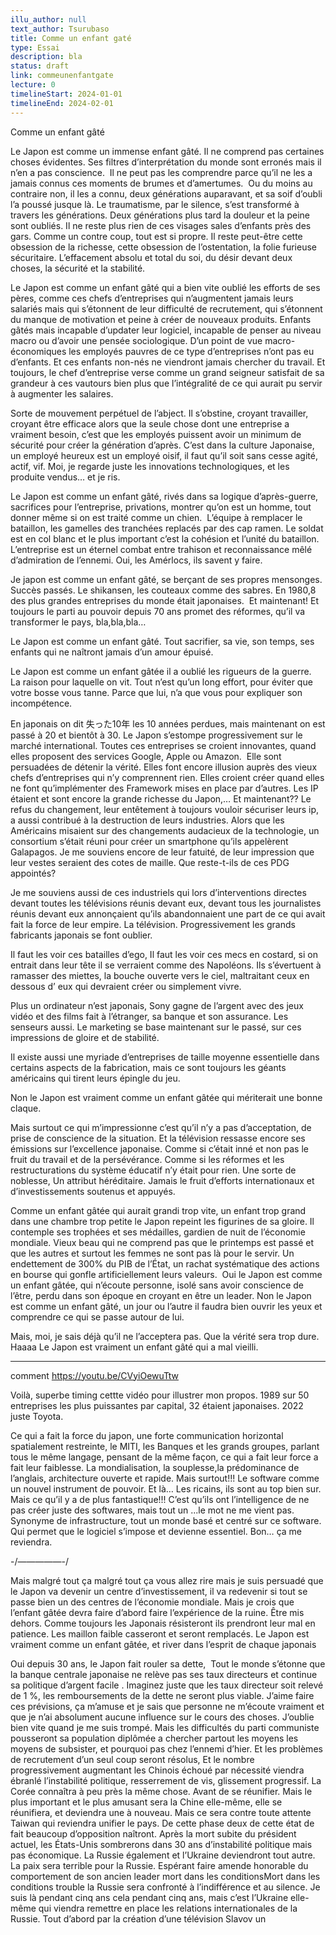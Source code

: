 ```yaml
---
illu_author: null
text_author: Tsurubaso
title: Comme un enfant gaté
type: Essai
description: bla
status: draft
link: commeunenfantgate
lecture: 0
timelineStart: 2024-01-01
timelineEnd: 2024-02-01
---
```



Comme un enfant gâté


Le Japon est comme un immense enfant gâté. Il ne comprend pas certaines choses évidentes. Ses filtres d’interprétation du monde sont erronés mais il n’en a pas conscience. 
Il ne peut pas les comprendre parce qu’il ne les a jamais connus ces moments de brumes et d’amertumes. 
Ou du moins au contraire non, il les a connu, deux générations auparavant, et sa soif d’oubli l’a poussé jusque là.
Le traumatisme, par le silence, s’est transformé à travers les générations.
Deux générations plus tard la douleur et la peine sont oubliés.
Il ne reste plus rien de ces visages sales d’enfants près des gars. Comme un contre coup, tout est si propre.
Il reste peut-être cette obsession de la richesse, cette obsession de l’ostentation, la folie furieuse sécuritaire.
L’effacement absolu et total du soi, du désir devant deux choses, la sécurité et la stabilité.


Le Japon est comme un enfant gâté qui a bien vite oublié les efforts de ses pères, comme ces chefs d’entreprises qui n’augmentent jamais leurs salariés mais qui s’étonnent de leur difficulté de recrutement, qui s’étonnent du manque de motivation et peine à créer de nouveaux produits.
Enfants gâtés mais incapable d’updater leur logiciel, incapable de penser au niveau macro ou d’avoir une pensée sociologique.
D’un point de vue macro-économiques les employés pauvres de ce type d’entreprises n’ont pas eu d’enfants. Et ces enfants non-nés ne viendront jamais chercher du travail. 
Et toujours, le chef d’entreprise verse comme un grand seigneur satisfait de sa grandeur à ces vautours bien plus que l’intégralité de ce qui aurait pu servir à augmenter les salaires.

Sorte de mouvement perpétuel de l’abject. Il s’obstine, croyant travailler, croyant être efficace alors que la seule chose dont une entreprise a vraiment besoin, c’est que les employés puissent avoir un minimum de sécurité pour créer la génération d’après. 
C’est dans la culture Japonaise, un employé heureux est un employé oisif, il faut qu’il soit sans cesse agité, actif, vif.
Moi, je regarde juste les innovations technologiques, et les produite vendus…
et je ris.


Le Japon est comme un enfant gâté, rivés dans sa logique d’après-guerre, sacrifices pour l’entreprise, privations, montrer qu’on est un homme, tout donner même si on est traité comme un chien. 
L’équipe à remplacer le bataillon, les gamelles des tranchées replacés par des cap ramen.
Le soldat est en col blanc et le plus important c’est la cohésion et l’unité du bataillon.
L’entreprise est un éternel combat entre trahison et reconnaissance mêlé d’admiration de l’ennemi.
Oui, les Amérlocs, ils savent y faire.

Je japon est comme un enfant gâté, se berçant de ses propres mensonges. 
Succès passés.
Le shikansen, les couteaux comme des sabres.
En 1980,8 des plus grandes entreprises du monde était japonaises. 
Et maintenant!
Et toujours le parti au pouvoir depuis 70 ans promet des réformes, qu’il va transformer le pays, bla,bla,bla…

Le Japon est comme un enfant gâté.
Tout sacrifier, sa vie, son temps, ses enfants qui ne naîtront jamais d’un amour épuisé.

Le Japon est comme un enfant gâtée il a oublié les rigueurs de la guerre. 
La raison pour laquelle on vit.
Tout n’est qu’un long effort, pour éviter que votre bosse vous tanne.
Parce que lui, n’a que vous pour expliquer son incompétence.

En japonais on dit 失った10年 les 10 années perdues, mais maintenant on est passé à 20 et bientôt à 30. Le Japon s’estompe progressivement sur le marché international.
Toutes ces entreprises se croient innovantes, quand elles proposent des services Google, Apple ou Amazon. 
Elle sont persuadées de détenir la vérité.
Elles font encore illusion auprès des vieux chefs d’entreprises qui n’y comprennent rien.
Elles croient créer quand elles ne font qu’implémenter des Framework mises en place par d’autres.
Les IP étaient et sont encore la grande richesse du Japon,…
Et maintenant??
Le refus du changement, leur entêtement à toujours vouloir sécuriser leurs ip, a aussi contribué à la destruction de leurs industries.
Alors que les Américains misaient sur des changements audacieux de la technologie, un consortium s’était réuni pour créer un smartphone qu’ils appelèrent Galapagos. Je me souviens encore de leur fatuité, de leur impression que leur vestes seraient des cotes de maille.
Que reste-t-ils de ces PDG appointés?


Je me souviens aussi de ces industriels qui lors d’interventions directes devant toutes les télévisions réunis devant eux, devant tous les journalistes réunis devant eux annonçaient qu’ils abandonnaient une part de ce qui avait fait la force de leur empire.
La télévision.
Progressivement les grands fabricants japonais se font oublier.


Il faut les voir ces batailles d’ego, Il faut les voir ces mecs en costard, si on entrait dans leur tête il se verraient comme des Napoléons. 
Ils s’évertuent à ramasser des miettes, la bouche ouverte vers le ciel, maltraitant ceux en dessous d’ eux qui devraient créer ou simplement vivre.

Plus un ordinateur n’est japonais, Sony gagne de l’argent avec des jeux vidéo et des films fait à l’étranger, sa banque et son assurance.
Les senseurs aussi.
Le marketing se base maintenant sur le passé, sur ces impressions de gloire et de stabilité.

Il existe aussi une myriade d’entreprises de taille moyenne essentielle dans certains aspects de la fabrication, mais ce sont toujours les géants américains qui tirent leurs épingle du jeu. 

Non le Japon est vraiment comme un enfant gâtée qui mériterait une bonne claque.

Mais surtout ce qui m’impressionne c’est qu’il n’y a pas d’acceptation, de prise de conscience de la situation.
Et la télévision ressasse encore ses émissions sur l’excellence japonaise. Comme si c’était inné et non pas le fruit du travail et de la persévérance.
Comme si les réformes et les restructurations du système éducatif n’y était pour rien.
Une sorte de noblesse, Un attribut héréditaire.
Jamais le fruit d’efforts internationaux et d’investissements soutenus et appuyés.

Comme un enfant gâtée qui aurait grandi trop vite, 
un enfant trop grand dans une chambre trop petite le Japon repeint les figurines de sa gloire. Il contemple ses trophées et ses médailles, gardien de nuit de l’économie mondiale.
Vieux beau qui ne comprend pas que le printemps est passé et que les autres et surtout les femmes ne sont pas là pour le servir.
Un endettement de 300% du PIB de l’État, un rachat systématique des actions en bourse qui gonfle artificiellement leurs valeurs. 
Oui le Japon est comme un enfant gâtée, qui n’écoute personne, isolé sans avoir conscience de l’être, perdu dans son époque en croyant en être un leader.
Non le Japon est comme un enfant gâté, un jour ou l’autre il faudra bien ouvrir les yeux et comprendre ce qui se passe autour de lui.

Mais, moi, je sais déjà qu’il ne l’acceptera pas.
Que la vérité sera trop dure.
Haaaa
Le Japon est vraiment un enfant gâté qui a mal vieilli.

--------------------------

comment
https://youtu.be/CVyiOewuTtw

Voilà,
superbe timing cettte vidéo pour illustrer mon propos.
1989 sur 50 entreprises les plus puissantes par capital, 32 étaient japonaises.
2022 juste Toyota.

Ce qui a fait la force du japon, une forte communication horizontal spatialement restreinte,
le MITI, les Banques et les grands groupes, parlant tous le même langage, pensant de la même façon,
ce qui a fait leur force a fait leur faiblesse.
La mondialisation, la souplesse,la prédominance de l’anglais, architecture ouverte et rapide.
Mais surtout!!!
Le software comme un nouvel instrument de pouvoir.
Et là…
Les ricains, ils sont au top bien sur.
Mais ce qu’il y a de plus fantastique!!!
C’est qu’ils ont l’intelligence de ne pas créer juste des softwares, mais tout un ...le mot ne me vient pas. Synonyme de infrastructure, tout un monde basé et centré sur ce software.
Qui permet que le logiciel s’impose et devienne essentiel.
Bon… ça me reviendra.




-/—————-/

Mais malgré tout ça malgré tout ça vous allez rire mais je suis persuadé que le Japon va devenir un centre d’investissement, il va redevenir si tout se passe bien un des centres de l’économie mondiale. Mais je crois que l’enfant gâtée devra faire d’abord faire l’expérience de la ruine. Être mis dehors.
Comme toujours les Japonais résisteront ils prendront leur mal en patience.
Les maillon faible casseront et seront remplacés.
Le Japon est vraiment comme un enfant gâtée, et river dans l’esprit de chaque japonais

Oui depuis 30 ans, le Japon fait rouler sa dette, 
Tout le monde s’étonne que la banque centrale japonaise ne relève pas ses taux directeurs et continue sa politique d’argent facile . Imaginez juste que les taux directeur soit relevé de 1 %, les remboursements de la dette ne seront plus viable.
J’aime faire ces prévisions, ça m’amuse et je sais que personne ne m’écoute vraiment et que je n’ai absolument aucune influence sur le cours des choses. J’oublie bien vite quand je me suis trompé.
Mais les difficultés du parti communiste pousseront sa population diplômée a chercher partout les moyens les moyens de subsister, et pourquoi pas chez l’ennemi d’hier. Et les problèmes de recrutement d’un seul coup seront résolus,
Et le nombre progressivement augmentant les Chinois échoué par nécessité viendra ébranlé l’instabilité politique, resserrement de vis, glissement progressif. La Corée connaîtra à peu près la même chose. Avant de se réunifier. Mais le plus important et le plus amusant sera la Chine elle-même, elle se réunifiera, et deviendra une à nouveau. Mais ce sera contre toute attente Taiwan qui reviendra unifier le pays. De cette phase deux de cette état de fait beaucoup d’opposition naîtront.
Après la mort subite du président actuel, les États-Unis sombrerons dans 30 ans d’instabilité politique mais pas économique. La Russie également et l’Ukraine deviendront tout autre. La paix sera terrible pour la Russie. Espérant faire amende honorable du comportement de son ancien leader mort dans les conditionsMort dans les conditions trouble la Russie sera confronté à l’indifférence et au silence. Je suis là pendant cinq ans cela pendant cinq ans, mais c’est l’Ukraine elle-même qui viendra remettre en place les relations internationales de la Russie. Tout d’abord par la création d’une télévision Slavov un






